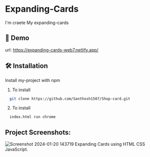 # Expanding-Cards

I'm craete My expanding-cards

## 🔗 Demo

url: https://expanding-cards-web7.netlify.app/

## 🛠 Installation

Install my-project with npm

1. To install
```bash
  git clone https://github.com/Santhosh1507/Shop-card.git
```
2. To install
```bash
  index.html run chrome
```
## Project Screenshots:

![Screenshot 2024-01-20 143719](https://github.com/webdesign1507/Expanding-Cards/assets/157224422/96eb82ae-9c7d-4daa-bcbd-1cf789453e01)
 Expanding Cards using HTML CSS JavaScript.
